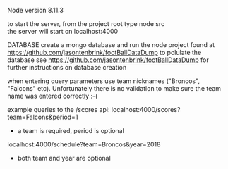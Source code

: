 Node version 8.11.3

to start the server, from the project root type node src  
the server will start on localhost:4000

DATABASE
create a mongo database and run the node project found at https://github.com/jasontenbrink/footBallDataDump to polulate the database
see https://github.com/jasontenbrink/footBallDataDump for further instructions on database creation

when entering query parameters use team nicknames ("Broncos", "Falcons" etc).  Unfortunately there is no validation
to make sure the team name was entered correctly :-(

example queries to the /scores api:
localhost:4000/scores?team=Falcons&period=1
  - a team is required, period is optional

localhost:4000/schedule?team=Broncos&year=2018
  - both team and year are optional